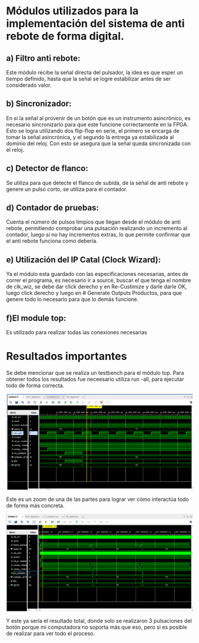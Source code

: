 # Módulos utilizados para la implementación del sistema de anti rebote de forma digital.

## a) Filtro anti rebote:

  Este módulo recibe la señal directa del pulsador, la idea es que esper un tiempo definido, hasta que la señal se logre estabilizar antes de ser considerado valor.

## b) Sincronizador:

  En sí la señal al provenir de un botón que es un instrumento asincrónico, es necesario sincronizarlo para que este funcione correctamente en la FPGA. Esto se logra utilizando dos flip-flop en serie, el primero se encarga de tomar la señal asincrónica, y el segundo la entrega ya estabilizada al dominio del reloj. Con esto se asegura que la señal queda sincronizada con el reloj.

## c) Detector de flanco:

  Se utiliza para que detecte el flanco de subida, de la señal de anti rebote y genere un pulso corto, se utiliza para el contador.

## d) Contador de pruebas:

  Cuenta el número de pulsos limpios que llegan desde el módulo de anti rebote, permitiendo comprobar una pulsación realizando un incremento al contador, luego si no hay incrementos extras, lo que permite confirmar que el anti rebote funciona como debería.

## e) Utilización del IP Catal (Clock Wizard):

  Ya el módulo esta guardado con las especificaciones necesarias, antes de correr el programa, es necesario ir a source, buscar el que tenga el nombre de clk_wiz, se debe dar click derecho y en Re-Custimize y darle  darle OK, luego click derecho y luego en # Generate Outputs Productos, para que genere todo lo necesario para que lo demás funcione.

## f)El module top:

  Es utilizado para realizar todas las conexiones necesarias 

# Resultados importantes 

Se debe mencionar que se realiza un testbench para el módulo top. Para obtener todos los resultados fue neceesario utiliza run -all, para ejecutar todo de forma correcta.

![Diagrama del Bloque 1](../../Imagenes/Digital.PNG)

Este es un zoom de una de las partes para lograr ver cómo interactúa todo de forma más concreta.

![Diagrama del Bloque 1](../../Imagenes/Digital_2.PNG)

Y este ya sería el resultado total, donde solo se realizaron 3 pulsaciones del botón porque mi computadora no soporta más que eso, pero si es posible de realizar para ver todo el proceso.
